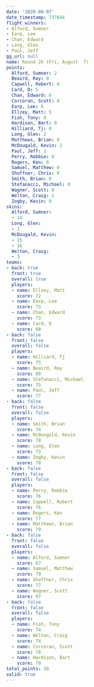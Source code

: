 ```yaml
---
date: '2020-08-07'
date_timestamp: 737644
flight_winners:
- Alford, Sumner
- Earp, Lee
- Chan, Edward
- Long, Glen
- Paul, Jeff
gg_url: null
name: Round 26 (Fri, August  7)
points:
  Alford, Sumner: 2
  Beaird, Ray: 0
  Capwell, Robert: 0
  Card, D: 5
  Chan, Edward: 6
  Corcoran, Scott: 0
  Earp, Lee: 6
  Ellzey, Matt: 5
  Fish, Tony: 0
  Hardison, Bart: 0
  Hilliard, Tj: 0
  Long, Glen: 2
  Matthews, Brian: 0
  McDougald, Kevin: 2
  Paul, Jeff: 1
  Perry, Robbie: 0
  Rogers, Ken: 0
  Samuel, Matthew: 0
  Shoffner, Chris: 0
  Smith, Brian: 0
  Stefanacci, Michael: 0
  Wagner, Scott: 0
  Welton, Craig: 1
  Zogby, Kevin: 0
skins:
  Alford, Sumner:
  - 14
  Long, Glen:
  - 2
  McDougald, Kevin:
  - 15
  - 16
  Welton, Craig:
  - 3
teams:
- back: true
  front: true
  overall: true
  players:
  - name: Ellzey, Matt
    score: 72
  - name: Earp, Lee
    score: 73
  - name: Chan, Edward
    score: 73
  - name: Card, D
    score: 80
- back: false
  front: false
  overall: false
  players:
  - name: Hilliard, Tj
    score: 75
  - name: Beaird, Ray
    score: 80
  - name: Stefanacci, Michael
    score: 75
  - name: Paul, Jeff
    score: 77
- back: false
  front: false
  overall: false
  players:
  - name: Smith, Brian
    score: 74
  - name: McDougald, Kevin
    score: 78
  - name: Long, Glen
    score: 73
  - name: Zogby, Kevin
    score: 78
- back: false
  front: false
  overall: false
  players:
  - name: Perry, Robbie
    score: 76
  - name: Capwell, Robert
    score: 76
  - name: Rogers, Ken
    score: 77
  - name: Matthews, Brian
    score: 79
- back: false
  front: false
  overall: false
  players:
  - name: Alford, Sumner
    score: 67
  - name: Samuel, Matthew
    score: 79
  - name: Shoffner, Chris
    score: 77
  - name: Wagner, Scott
    score: 97
- back: false
  front: false
  overall: false
  players:
  - name: Fish, Tony
    score: 74
  - name: Welton, Craig
    score: 74
  - name: Corcoran, Scott
    score: 78
  - name: Hardison, Bart
    score: 79
total_points: 30
valid: true
---
```

